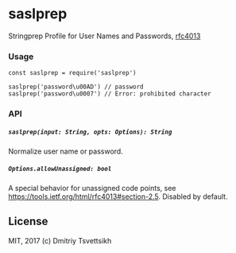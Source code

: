 # saslprep

Stringprep Profile for User Names and Passwords, [rfc4013](https://tools.ietf.org/html/rfc4013)

### Usage

```
const saslprep = require('saslprep')

saslprep('password\u00AD') // password
saslprep('password\u0007') // Error: prohibited character
```

### API

##### `saslprep(input: String, opts: Options): String`

Normalize user name or password.

##### `Options.allowUnassigned: bool`

A special behavior for unassigned code points, see https://tools.ietf.org/html/rfc4013#section-2.5. Disabled by default.

## License

MIT, 2017 (c) Dmitriy Tsvettsikh
